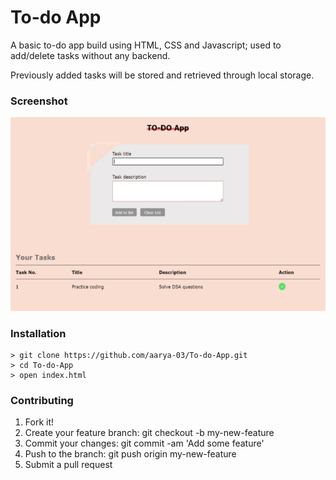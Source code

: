 # To-do App
A basic to-do app build using HTML, CSS and Javascript; used to add/delete tasks without any backend.

Previously added tasks will be stored and retrieved through local storage.

### Screenshot
![Preview image](https://github.com/aarya-03/To-do-App/blob/master/img/preview.png)

### Installation
```
> git clone https://github.com/aarya-03/To-do-App.git
> cd To-do-App
> open index.html
```

### Contributing
1. Fork it!
2. Create your feature branch: git checkout -b my-new-feature
3. Commit your changes: git commit -am 'Add some feature'
4. Push to the branch: git push origin my-new-feature
5. Submit a pull request
